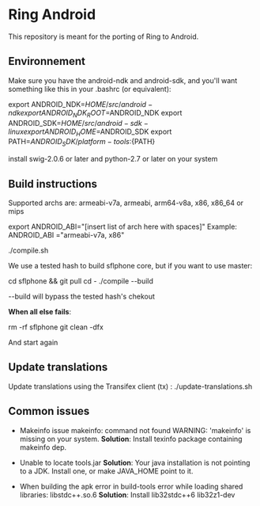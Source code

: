# Ring Android

This repository is meant for the porting of Ring to Android.

## Environnement

Make sure you have the android-ndk and android-sdk, and you'll want something
like this in your .bashrc (or equivalent):

export ANDROID_NDK=$HOME/src/android-ndk
export ANDROID_NDK_ROOT=$ANDROID_NDK
export ANDROID_SDK=$HOME/src/android-sdk-linux
export ANDROID_HOME=$ANDROID_SDK
export PATH=$ANDROID_SDK/platform-tools:${PATH}

install swig-2.0.6 or later and python-2.7 or later on your system

## Build instructions
Supported archs are: armeabi-v7a, armeabi, arm64-v8a, x86, x86_64 or mips

export ANDROID_ABI="[insert list of arch here with spaces]"
Example: ANDROID_ABI ="armeabi-v7a, x86"

./compile.sh

We use a tested hash to build sflphone core, but if you want to use master:

cd sflphone && git pull
cd -
./compile --build

--build will bypass the tested hash's chekout

**When all else fails**:

rm -rf sflphone
git clean -dfx

And start again

## Update translations

Update translations using the Transifex client (tx) :
./update-translations.sh

## Common issues

* Makeinfo issue
    makeinfo: command not found
    WARNING: 'makeinfo' is missing on your system.
    **Solution**:   Install texinfo package containing makeinfo dep.

* Unable to locate tools.jar
    **Solution**:   Your java installation is not pointing to a JDK.
                    Install one, or make JAVA_HOME point to it.

* When building the apk error in build-tools
    error while loading shared libraries: libstdc++.so.6
    **Solution**:   Install lib32stdc++6 lib32z1-dev
